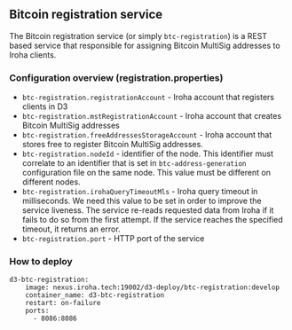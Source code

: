 ## Bitcoin registration service
The Bitcoin registration service (or simply `btc-registration`) is a REST based service that responsible for assigning Bitcoin MultiSig addresses to Iroha clients.
### Configuration overview (registration.properties)
* `btc-registration.registrationAccount` - Iroha account that registers clients in D3
* `btc-registration.mstRegistrationAccount` - Iroha account that creates Bitcoin MultiSig addresses
* `btc-registration.freeAddressesStorageAccount` - Iroha account that stores free to register Bitcoin MultiSig addresses. 
* `btc-registration.nodeId` - identifier of the node. This identifier must correlate to an identifier that is set in `btc-address-generation` configuration file on the same node. This value must be different on different nodes.
* `btc-registration.irohaQueryTimeoutMls` - Iroha query timeout in milliseconds. We need this value to be set in order to improve the service liveness. The service re-reads requested data from Iroha if it fails to do so from the first attempt. If the service reaches the specified timeout, it returns an error.  
* `btc-registration.port` - HTTP port of the service 

### How to deploy
```
d3-btc-registration:
    image: nexus.iroha.tech:19002/d3-deploy/btc-registration:develop
    container_name: d3-btc-registration
    restart: on-failure
    ports:
      - 8086:8086
```